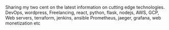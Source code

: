 Sharing my two cent on the latest information on
 cutting edge technologies. DevOps, wordpress, 
Freelancing, react, python, flask, nodejs, AWS, GCP, 
Web servers, terraform, jenkins, ansible 
Prometheus, jaeger, grafana, web monetization etc

